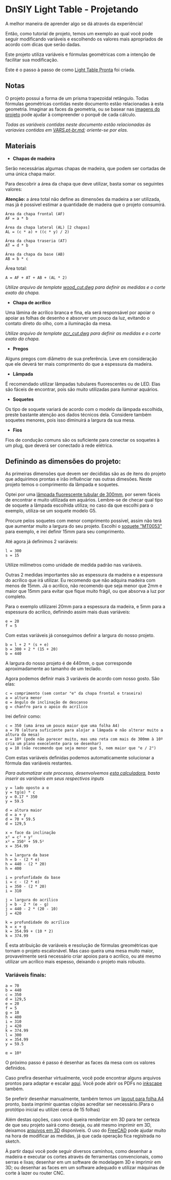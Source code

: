 # DnSIY Light Table - Projetando

A melhor maneira de aprender algo se dá através da experiência! 

Então, como tutorial de projeto, temos um exemplo ao qual você pode seguir modificando variáveis e escolhendo os valores mais apropriados de acordo com dicas que serão dadas.

Este projeto utiliza variáveis e fórmulas geométricas com a intenção de facilitar sua modificação.

Este é o passo à passo de como [Light Table Pronta]() foi criada.

## Notas

O projeto possui a forma de um prisma trapezoidal retângulo. Todas fórmulas geométricas contidas neste documento estão relacionadas à esta geometria. Imaginar as faces da geometria, ou se basear nas [imagens do projeto]() pode ajudar à compreender o porquê de cada cálculo.

_Todas as variáveis contidas neste documento estão relacionadas às variavies contidas em [VARS.pt-br.md](./VARS.pt-br.md); oriente-se por elas._

## Materiais

- **Chapas de madeira**

Serão necessárias algumas chapas de madeira, que podem ser cortadas de uma única chapa maior. 

Para descobrir a área da chapa que deve utilizar, basta somar os seguintes valores:

**Atenção:** a área total não define as dimensões da madeira a ser utilizada, mas já é possivel estimar a quantidade de madeira que o projeto consumirá.

```
Área da chapa frontal (AF)
AF = a * b

Área da chapa lateral (AL) [2 chapas]
AL = (c * a) + ((c * y) / 2)

Área da chapa traseria (AT)
AT = d * b

Área da chapa da base (AB)
AB = b * c
```
Área total:
```
A = AF + AT + AB + (AL * 2)
```

_Utilize arquivo de template [wood_cut.dwg]() para definir as medidas e o corte exato da chapa._


- **Chapa de acrílico**

Uma lâmina de acrílico branca e fina, ela será responsável por apoiar o apoiar as folhas de desenho e absorver um pouco da luz, evitando o contato direto do olho, com a iluminação da mesa.

_Utilize arquivo de template [acr_cut.dwg]() para definir as medidas e o corte exato da chapa._

- **Pregos**

Alguns pregos com diâmetro de sua preferência. Leve em consideração que ele deverá ter mais comprimento do que a espessura da madeira.

- **Lâmpada**

É recomendado utilizar lâmpadas tubulares fluorescentes ou de LED. Elas são fáceis de encontrar, pois são muito utilizadas para iluminar aquários.

- **Soquetes**

Os tipo de soquete variará de acordo com o modelo da lâmpada escolhida, preste bastante atenção aos dados técnicos dela. Considere também soquetes menores, pois isso diminuirá a largura da sua mesa.

- **Fios**

Fios de condução comuns são os suficiente para conectar os soquetes à um plug, que deverá ser conectado à rede elétrica.


## Definindo as dimensões do projeto:

As primeiras dimensões que devem ser decididas são as de itens do projeto que adquirimos prontas e irão influênciar nas outras dimesões. Neste projeto temos o comprimento da lâmpada e soquetes.

Optei por uma [lâmpada fluorescente tubular de 300mm](https://www.castroelectronica.pt/product/lampada-fluorescente-8w-230v-6400k-30cm), por serem fáceis de encontrar e muito utilizada em aquários. Lembre-se de checar qual tipo de soquete a lâmpada escolhida utiliza; no caso da que escolhi para o exemplo, utiliza-se um soquete modelo G5.

Procure pelos soquetes com menor comprimento possível, assim não terá que aumentar muito a largura do seu projeto. Escolhi o [soquete "MT0053"](http://decorlux.com.br/produtos/base-para-lampada-plastico/) para exemplo, e irei definir 15mm para seu comprimento.


Até agora já definimos 2 variáveis:
```
l = 300
s = 15
```
Utilize milímetros como unidade de medida padrão nas variáveis.


Outras 2 medidas importantes são as espessura da madeira e a espessura do acrílico que irá utilizar. Eu recomendo que não adquira madeira com menos de 15mm. Já o acrílico, não recomendo que seja menor que 2mm e maior que 15mm para evitar que fique muito frágil, ou que absorva a luz por completo.

Para o exemplo utilizarei 20mm para a espessura da madeira, e 5mm para a espessura do acrílico, definindo assim mais duas variáveis:
```
e = 20
f = 5
```
Com estas variáveis já conseguimos definir a largura do nosso projeto.
```
b = l + 2 * (s + e)
b = 300 + 2 * (15 + 20)
b = 440
```
A largura do nosso projeto é de 440mm, o que corresponde aproximadamente ao tamanho de um teclado.

Agora podemos definir mais 3 variáveis de acordo com nosso gosto. São elas:
```
c = comprimento (sem contar "e" da chapa frontal e traseira)
a = altura menor
α = ângulo de inclinação de descanso
g = chanfro para o apoio do acrílico
```
Irei definir como:
```
c = 350 (uma área um pouco maior que uma folha A4)
a = 70 (altura suficiente para alojar a lâmpada e não alterar muito a altura da mesa)
α = 10º (pode não parecer muito, mas uma reta com mais de 300mm à 10º cria um plano execelente para se desenhar)
g = 10 (não recomendo que seja menor que 5, nem maior que "e / 2")
```
Com estas variáveis definidas podemos automaticamente solucionar a fórmula das variáveis restantes.

_Para automatizar este processo, desenvolvemos [esta calculadora](), basta inserir as variáveis em seus respectivos inputs_

```
y = lado oposto a α
y = tg(α) * c
y = 0.17 * 350
y = 59.5

d = altura maior
d = a + y
d = 70 + 59.5
d = 129,5

x = face da inclinação
x² = c² + y²
x² = 350² + 59.5²
x = 354.99

h = largura da base
h = b - (2 * e)
h = 440 - (2 * 20)
h = 400

i = profunfidade da base
i = c - (2 * e)
i = 350 - (2 * 20)
i = 310

j = largura do acrílico
j = b - 2 * (e - g)
j = 440 - 2 * (20 - 10)
j = 420

k = profundidade do acrílico
k = x + g
k = 354.99 + (10 * 2)
k = 374.99
```
É esta atribuição de variáveis e resolução de fórmulas greométricas que tornam o projeto escalonável. Mas caso queira uma mesa muito maior, provavelmente será necessário criar apoios para o acrílico, ou até mesmo utilizar um acrílico mais espesso, deixando o projeto mais robusto.

### Variáveis finais:

```
a = 70
b = 440
c = 350
d = 129,5
e = 20
f = 5
g = 10
h = 400
i = 310
j = 420
k = 374.99
l = 300
x = 354.99
y = 59.5

α = 10º
```

O próximo passo é passo é desenhar as faces da mesa com os valores definidos. 

Caso prefira desenhar virtualmente, você pode encontrar alguns arquivos prontos para adaptar e escalar [aqui](./images/vectors/). Você pode abrir os PDFs no [inkscape](https://inkscape.org/pt-br/) também.

Se preferir desenhar manualmente, também temos um [layout para folha A4](./images/vectors/PDF/layout/A4_layout.pdf) pronto, basta imprimir quantas cópias acreditar ser necessário.(Para o protótipo inicial eu utilizei cerca de 15 folhas)

Além destas opções, caso você queira renderizar em 3D para ter certeza de que seu projeto sairá como deseja, ou até mesmo imprimir em 3D, deixamos [arquivos em 3D](./CAD/) disponíveis. O uso do [FreeCAD](https://www.freecadweb.org/) pode ajudar muito na hora de modificar as medidas, já que cada operação fica registrada no sketch.

À partir daqui você pode seguir diversos caminhos, como desenhar a madeira e executar os cortes através de ferramentas convencionais, como serras e lixas; desenhar em um software de modelagem 3D e imprimir em 3D; ou desenhar as faces em um software adequado e utilizar máquinas de corte à lazer ou router CNC.